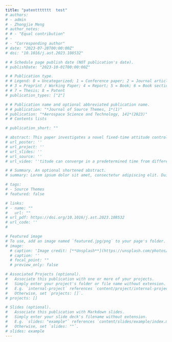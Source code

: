 ```yaml
---
title: "patenttttttt  test"
# authors:
# - admin
# - Zhongjie Meng
# author_notes:
# # - "Equal contribution"
# - 
# - "Corresponding author"
# date: "2023-07-28T00:00:00Z"
# doi: "10.1016/j.ast.2023.108532"

# # Schedule page publish date (NOT publication's date).
# publishDate: "2023-10-01T00:00:00Z"

# # Publication type.
# # Legend: 0 = Uncategorized; 1 = Conference paper; 2 = Journal article;
# # 3 = Preprint / Working Paper; 4 = Report; 5 = Book; 6 = Book section;
# # 7 = Thesis; 8 = Patent
# publication_types: ["2"]

# # Publication name and optional abbreviated publication name.
# # publication: "*Journal of Source Themes, 1*(1)"
# publication: "*Aerospace Science and Technology, 141*(2023)"
# # Contents lists

# publication_short: ""

# abstract: This paper investigates a novel fixed-time attitude control method for trans-medium aircraft to ensure proper contact between the fuselage and the new medium before transmitting from different environmental mediums. How to achieve rapid corrective attitude adjustment from improper contact by utilizing the Reaction Control System with multiple discrete thrust gears that possess discrete thrusts with limited output has become a great challenge. To solve this problem, a novel fixed-time attitude controller is proposed. Firstly, a non-singular segmented terminal sliding mode surface is constructed to achieve a fixed convergence time and avoid the singularity problem. Subsequently, a command regulator is designed to cope with the derivation introduced by the strongly constrained actuators, which consists of the approximate thrust model and an auxiliary system based on a double power function. Furthermore, the stability analysis indicates the fixed time convergence stability of the closed-loop system and provides a clear calculation of the settling time. Finally, numerical comparison results and Monte Carlo simulations verify that the aturl_dataset: ''
# url_poster: ''
# url_project: ''
# url_slides: ''
# url_source: ''
# url_video: ''titude can converge in a predetermined time from different initial states.

# # Summary. An optional shortened abstract.
# summary: Lorem ipsum dolor sit amet, consectetur adipiscing elit. Duis posuere tellus ac convallis placerat. Proin tincidunt magna sed ex sollicitudin condimentum.

# tags:
# - Source Themes
# featured: false

# links:
# - name: ""
#   url: ""
# url_pdf: https://doi.org/10.1016/j.ast.2023.108532
# url_code: ''
# 

# Featured image
# To use, add an image named `featured.jpg/png` to your page's folder. 
# image:
  # caption: 'Image credit: [**Unsplash**](https://unsplash.com/photos/jdD8gXaTZsc)'
  # caption: ''
  # focal_point: ""
  # preview_only: false

# Associated Projects (optional).
#   Associate this publication with one or more of your projects.
#   Simply enter your project's folder or file name without extension.
#   E.g. `internal-project` references `content/project/internal-project/index.md`.
#   Otherwise, set `projects: []`.
# projects: []

# Slides (optional).
#   Associate this publication with Markdown slides.
#   Simply enter your slide deck's filename without extension.
#   E.g. `slides: "example"` references `content/slides/example/index.md`.
#   Otherwise, set `slides: ""`.
# slides: example
---
```


<!-- {{% callout note %}}
Click the *pdf* button above to see the full article!
{{% /callout %}} -->

<!-- {{% callout note %}}
Click the *cite* button above to demo the feature to enable visitors to import publication metadata into their reference management software.
{{% /callout %}} -->

<!-- {{% callout note %}}
Create your slides in Markdown - click the *Slides* button to check out the example.
{{% /callout %}} -->

<!-- Supplementary notes can be added here, including [code, math, and images](https://wowchemy.com/docs/writing-markdown-latex/). -->
